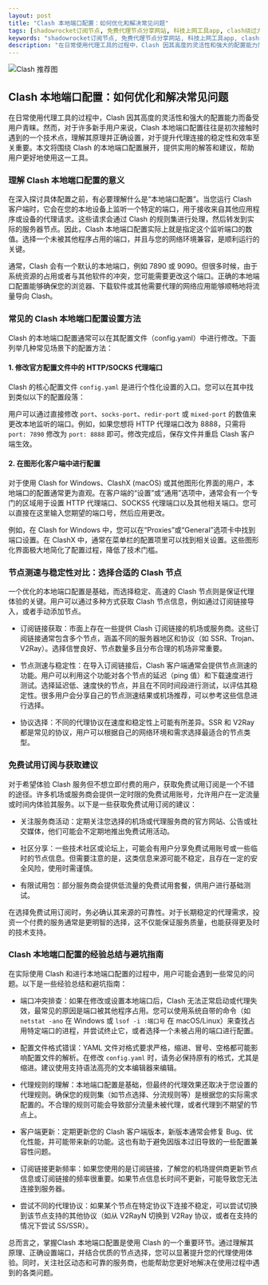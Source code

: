 ```yaml
---
layout: post
title: "Clash 本地端口配置：如何优化和解决常见问题"
tags: [shadowrocket订阅节点, 免费代理节点分享网站, 科技上网工具app, clash绕过大陆, 免费下载订阅号, clash公益节点免费, v2rayNG下载]
keywords: "shadowrocket订阅节点, 免费代理节点分享网站, 科技上网工具app, clash绕过大陆, 免费下载订阅号, clash公益节点免费, v2rayNG下载"
description: "在日常使用代理工具的过程中，Clash 因其高度的灵活性和强大的配置能力而备受用户青睐。然而，对于许多新手用户来说，Clash 本地端口配置往往是初次接触时遇到的一个技术点，理解其原理并正确设置，对于提升代理连接的稳定性和效率至关重要。本文将围绕 Clash 的本地端口配置展开，提供实用的解答和建议，帮助用户更好地使用这一工具。"
---
```


![Clash 推荐图](https://clashjd.github.io/assets/img/小火箭节点购买.png)

## Clash 本地端口配置：如何优化和解决常见问题

在日常使用代理工具的过程中，Clash 因其高度的灵活性和强大的配置能力而备受用户青睐。然而，对于许多新手用户来说，Clash 本地端口配置往往是初次接触时遇到的一个技术点，理解其原理并正确设置，对于提升代理连接的稳定性和效率至关重要。本文将围绕 Clash 的本地端口配置展开，提供实用的解答和建议，帮助用户更好地使用这一工具。

### 理解 Clash 本地端口配置的意义

在深入探讨具体配置之前，有必要理解什么是“本地端口配置”。当您运行 Clash 客户端时，它会在您的本地设备上监听一个特定的端口，用于接收来自其他应用程序或设备的代理请求。这些请求会通过 Clash 的规则集进行处理，然后转发到实际的服务器节点。因此，Clash 本地端口配置实际上就是指定这个监听端口的数值。选择一个未被其他程序占用的端口，并且与您的网络环境兼容，是顺利运行的关键。

通常，Clash 会有一个默认的本地端口，例如 7890 或 9090。但很多时候，由于系统资源的占用或者与其他软件的冲突，您可能需要更改这个端口。正确的本地端口配置能够确保您的浏览器、下载软件或其他需要代理的网络应用能够顺畅地将流量导向 Clash。

### 常见的 Clash 本地端口配置设置方法

Clash 的本地端口配置通常可以在其配置文件（config.yaml）中进行修改。下面列举几种常见场景下的配置方法：

#### 1. 修改官方配置文件中的 HTTP/SOCKS 代理端口

Clash 的核心配置文件 `config.yaml` 是进行个性化设置的入口。您可以在其中找到类似以下的配置段落：

用户可以通过直接修改 `port`、`socks-port`、`redir-port` 或 `mixed-port` 的数值来更改本地监听的端口。例如，如果您想将 HTTP 代理端口改为 8888，只需将 `port: 7890` 修改为 `port: 8888` 即可。修改完成后，保存文件并重启 Clash 客户端生效。

#### 2. 在图形化客户端中进行配置

对于使用 Clash for Windows、ClashX (macOS) 或其他图形化界面的用户，本地端口的配置通常更为直观。在客户端的“设置”或“通用”选项中，通常会有一个专门的区域用于设置 HTTP 代理端口、SOCKS5 代理端口以及其他相关端口。您可以直接在这里输入您期望的端口号，然后应用更改。

例如，在 Clash for Windows 中，您可以在“Proxies”或“General”选项卡中找到端口设置。在 ClashX 中，通常在菜单栏的配置项里可以找到相关设置。这些图形化界面极大地简化了配置过程，降低了技术门槛。

### 节点测速与稳定性对比：选择合适的 Clash 节点

一个优化的本地端口配置是基础，而选择稳定、高速的 Clash 节点则是保证代理体验的关键。用户可以通过多种方式获取 Clash 节点信息，例如通过订阅链接导入，或者手动添加节点。

- 订阅链接获取：市面上存在一些提供 Clash 订阅链接的机场或服务商。这些订阅链接通常包含多个节点，涵盖不同的服务器地区和协议（如 SSR、Trojan、V2Ray）。选择信誉良好、节点数量多且分布合理的机场非常重要。

- 节点测速与稳定性：在导入订阅链接后，Clash 客户端通常会提供节点测速的功能。用户可以利用这个功能对各个节点的延迟（ping 值）和下载速度进行测试。选择延迟低、速度快的节点，并且在不同时间段进行测试，以评估其稳定性。很多用户会分享自己的节点测速结果或机场推荐，可以参考这些信息进行选择。

- 协议选择：不同的代理协议在速度和稳定性上可能有所差异。SSR 和 V2Ray 都是常见的协议，用户可以根据自己的网络环境和需求选择最适合的节点类型。

### 免费试用订阅与获取建议

对于希望体验 Clash 服务但不想立即付费的用户，获取免费试用订阅是一个不错的途径。许多机场或服务商会提供一定时限的免费试用账号，允许用户在一定流量或时间内体验其服务。以下是一些获取免费试用订阅的建议：

- 关注服务商活动：定期关注您选择的机场或代理服务商的官方网站、公告或社交媒体，他们可能会不定期地推出免费试用活动。

- 社区分享：一些技术社区或论坛上，可能会有用户分享免费试用账号或一些临时的节点信息。但需要注意的是，这类信息来源可能不稳定，且存在一定的安全风险，使用时需谨慎。

- 有限试用包：部分服务商会提供低流量的免费试用套餐，供用户进行基础测试。

在选择免费试用订阅时，务必确认其来源的可靠性。对于长期稳定的代理需求，投资一个付费的服务通常是更明智的选择，这不仅能保证服务质量，也能获得更及时的技术支持。

### Clash 本地端口配置的经验总结与避坑指南

在实际使用 Clash 和进行本地端口配置的过程中，用户可能会遇到一些常见的问题。以下是一些经验总结和避坑指南：

- 端口冲突排查：如果在修改或设置本地端口后，Clash 无法正常启动或代理失效，最常见的原因是端口被其他程序占用。您可以使用系统自带的命令（如 `netstat -ano` 在 Windows 或 `lsof -i :端口号` 在 macOS/Linux）来查找占用特定端口的进程，并尝试终止它，或者选择一个未被占用的端口进行配置。

- 配置文件格式错误：YAML 文件对格式要求严格，缩进、冒号、空格都可能影响配置文件的解析。在修改 `config.yaml` 时，请务必保持原有的格式，尤其是缩进。建议使用支持语法高亮的文本编辑器来编辑。

- 代理规则的理解：本地端口配置是基础，但最终的代理效果还取决于您设置的代理规则。确保您的规则集（如节点选择、分流规则等）是根据您的实际需求配置的。不合理的规则可能会导致部分流量未被代理，或者代理到不期望的节点上。

- 客户端更新：定期更新您的 Clash 客户端版本，新版本通常会修复 Bug、优化性能，并可能带来新的功能。这也有助于避免因版本过旧导致的一些配置兼容性问题。

- 订阅链接更新频率：如果您使用的是订阅链接，了解您的机场提供商更新节点信息或订阅链接的频率很重要。如果节点信息长时间不更新，可能导致您无法连接到服务器。

- 尝试不同的代理协议：如果某个节点在特定协议下连接不稳定，可以尝试切换到该节点支持的其他协议（如从 V2RayN 切换到 V2Ray 协议，或者在支持的情况下尝试 SS/SSR）。

总而言之，掌握Clash 本地端口配置是使用 Clash 的一个重要环节。通过理解其原理、正确设置端口，并结合优质的节点选择，您可以显著提升您的代理使用体验。同时，关注社区动态和可靠的服务商，也能帮助您更好地解决在使用过程中遇到的各类问题。